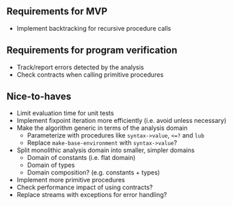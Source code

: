 ## Requirements for MVP

- Implement backtracking for recursive procedure calls

## Requirements for program verification

- Track/report errors detected by the analysis
- Check contracts when calling primitive procedures

## Nice-to-haves

- Limit evaluation time for unit tests
- Implement fixpoint iteration more efficiently (i.e. avoid unless necessary)
- Make the algorithm generic in terms of the analysis domain
    - Parameterize with procedures like `syntax->value`, `<=?` and `lub`
    - Replace `make-base-environment` with `syntax->value`?
- Split monolithic analysis domain into smaller, simpler domains
    - Domain of constants (i.e. flat domain)
    - Domain of types
    - Domain composition? (e.g. constants + types)
- Implement more primitive procedures
- Check performance impact of using contracts?
- Replace streams with exceptions for error handling?
